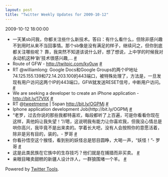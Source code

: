 ```yaml
---
layout: post
title: "Twitter Weekly Updates for 2009-10-12"
---
```


<p class='meta'>2009-10-12 18:00:00</p>

<ul class="aktt_tweet_digest">
	<li>一天某sb问我，你都关注些什么新技术。答曰：有什么看什么，但除非感兴趣不到用时从来不当回事情。那个sb像是没有满足的样子，继续问之，但你到底都关注哪些呢？ 靠，我突然不知道该说什么好，想了想说，上中学的时候我对永动机这种‘新’技术很感兴趣,... <a href="http://twitter.com/Joshua_C/statuses/4782085588">#</a></li>
	<li>Route of GFW - <a href="http://twitpic.com/ky0uw" rel="nofollow">http://twitpic.com/ky0uw</a> <a href="http://twitter.com/Joshua_C/statuses/4779834434">#</a></li>
	<li>RT @williamlong: Google Docs和Google Groups的两个IP地址74.125.155.139和72.14.203.100的443端口，被特殊处理了，方法是，一旦发现有用户访问这两个IP的443端口，GFW就发送RESET信号，中断用户访问。 <a href="http://twitter.com/Joshua_C/statuses/4778780881">#</a></li>
	<li>We are seeking a developer to create an iPhone application - <a href="http://bit.ly/17VIlX" rel="nofollow">http://bit.ly/17VIlX</a> <a href="http://twitter.com/Joshua_C/statuses/4698198607">#</a></li>
	<li>RT @<a href="http://twitter.com/tweetmeme">tweetmeme</a> | 5span <a href="http://bit.ly/OGPMj" rel="nofollow">http://bit.ly/OGPMj</a> <a href="http://twitter.com/Joshua_C/statuses/4697792247">#</a></li>
	<li>Iphone application development Job(http://bit.ly/OGPMj <a href="http://twitter.com/Joshua_C/statuses/4678962471">#</a></li>
	<li>“老罗，过去你说的那些我都特喜欢，每段都听了上百遍，可是你看看你现在这样，真他妈让我失望！”//嗯，这说明我有能力让你喜欢我，但我没心情总是哄你高兴，我毕竟不是出来卖的。学着长大吧，没有人会按照你的意愿活着，除非是另有目的，装的。- 罗哥 <a href="http://twitter.com/Joshua_C/statuses/4678285280">#</a></li>
	<li>你看孙悟空这个猴怪，看到别的妖怪总是怒目圆睁，大喝一声，“妖怪！”- 罗哥 <a href="http://twitter.com/Joshua_C/statuses/4678089733">#</a></li>
	<li>这是此类民族在它族中的生存技巧？他们就是在捕猎而非买卖。 <a href="http://twitter.com/Joshua_C/statuses/4677317741">#</a></li>
	<li>亲眼目睹卖甜糕的新疆人设计诈人，一群狼围堵一个羊。 <a href="http://twitter.com/Joshua_C/statuses/4677284228">#</a></li>
</ul>
<p class="aktt_credit">Powered by <a href="http://alexking.org/projects/wordpress">Twitter Tools</a>.</p>